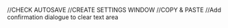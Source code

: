 //CHECK AUTOSAVE
//CREATE SETTINGS WINDOW
//COPY & PASTE
//Add confirmation dialogue to clear text area
